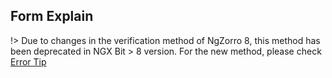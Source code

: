 ## Form Explain

!> Due to changes in the verification method of NgZorro 8, this method has been deprecated in NGX Bit > 8 version. For the new method, please check [Error Tip](en-us/component/bit-error-tip)